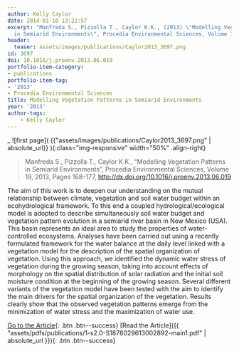 ```yaml
---
author: Kelly Caylor
date: 2014-01-10 13:22:57
excerpt: "Manfreda S., Pizzolla T., Caylor K.K., (2013) \"Modelling Vegetation Patterns
  in Semiarid Environments\", Procedia Environmental Sciences, Volume 19, Pages 168\u2013177"
header:
  teaser: assets/images/publications/Caylor2013_3697.png
id: 3697
doi: 10.1016/j.proenv.2013.06.019
portfolio-item-category:
- publications
portfolio-item-tag:
- '2013'
- Procedia Environmental Sciences
title: Modelling Vegetation Patterns in Semiarid Environments
year: '2013'
author-tags:
    - Kelly Caylor
---
```


 _
![first page]( {{"assets/images/publications/Caylor2013_3697.png" | absolute_url}} ){:class="img-responsive" width="50%" .align-right}

> Manfreda S., Pizzolla T., Caylor K.K., “Modelling Vegetation Patterns in Semiarid Environments”, Procedia Environmental Sciences, Volume 19, 2013, Pages 168–177, http://dx.doi.org/10.1016/j.proenv.2013.06.019
 

The aim of this work is to deepen our understanding on the mutual relationship between climate, vegetation and soil water budget within an ecohydrological framework. To this end a coupled hydrological/ecological model is adopted to describe simultaneously soil water budget and vegetation pattern evolution in a semiarid river basin in New Mexico (USA). This basin represents an ideal area to study the properties of water-controlled ecosystems. Analyses have been carried out using a recently formulated framework for the water balance at the daily level linked with a vegetation model for the description of the spatial organization of vegetation. Using this approach, we identified the dynamic water stress of vegetation during the growing season, taking into account effects of morphology on the spatial distribution of solar radiation and the initial soil moisture condition at the beginning of the growing season. Several different variants of the vegetation model have been tested with the aim to identify the main drivers for the spatial organization of the vegetation. Results clearly show that the observed vegetation patterns emerge from the minimization of water stress and the maximization of water use.

 
[Go to the Article](http://www.sciencedirect.com/science/article/pii/S1878029613002892){: .btn .btn--success} [Read the Article]({{ "assets/pdfs/publications/1-s2.0-S1878029613002892-main1.pdf" | absolute_url }}){: .btn .btn--success}